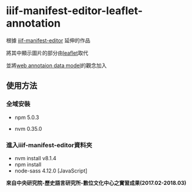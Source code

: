 # iiif-manifest-editor-leaflet-annotation #

根據 [iiif-manifest-editor](https://github.com/bodleian/iiif-manifest-editor) 延伸的作品


將其中顯示圖片的部分由[leaflet](https://leafletjs.com/)取代


並將[web annotaion data model](https://www.w3.org/TR/annotation-model/)的觀念加入


## 使用方法

### 全域安裝

* npm 5.0.3

* nvm 0.35.0


### 進入iiif-manifest-editor資料夾
* nvm install v8.1.4
* npm install
* node-sass 4.12.0 [JavaScript]







**來自中央研究院-歷史語言研究所-數位文化中心之實習成果(2017.02-2018.03)**